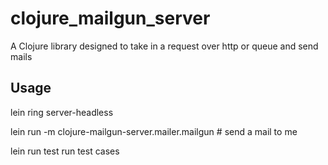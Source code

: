 # clojure_mailgun_server

A Clojure library designed to take in a request over http or queue and send mails

## Usage

lein ring server-headless

lein run -m clojure-mailgun-server.mailer.mailgun # send a mail to me

lein run test run test cases
